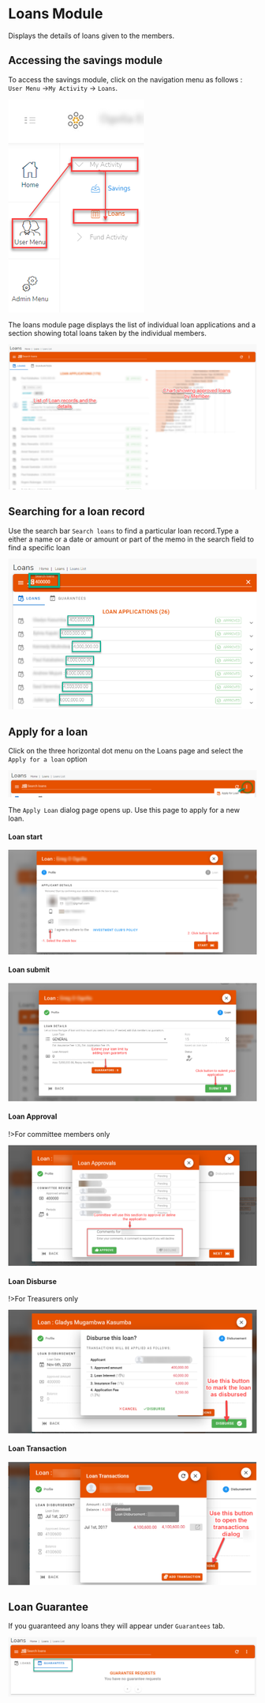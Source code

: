# Loans Module
Displays the details of loans given to the members.

## Accessing the savings module

To access the savings module, click on the navigation menu as follows : `User Menu` ->`My Activity` ->  `Loans`.

![alt text](images/4.1_Loans_Menu.png "Loans menu")


The loans module page displays the list of individual loan applications and a section showing total loans taken by the individual members.

![alt text](images/4.2_Loans_Page.png "Loans page")

## Searching for a loan record

Use the search bar `Search loans` to find a particular loan record.Type a either a name or a date or amount or part of the memo in the search field to find a specific loan


![alt text](images/4.3_Search_Loans_Page.png "Search Loans")

## Apply for a loan
Click on the three horizontal dot menu on the Loans page and select the `Apply for a loan` option

![alt text](images/4.4_Apply_Loan_Menu.png "Apply Loan")

The `Apply Loan` dialog page opens up. Use this page to apply for a new loan.

<!-- tabs:start -->
#### **Loan start**
![alt text](images/4.4_Apply_Loan_Page.png "Apply Loan start")

#### **Loan submit**
![alt text](images/4.4.2_Apply_Loan_Page_2.png "Apply Loan submit")

#### **Loan Approval**
!>For committee members only

![alt text](images/4.4.3_Apply_Loan_Approval.png "Apply Loan approval")

#### **Loan Disburse**
!>For Treasurers only

![alt text](images/4.4.4_Apply_Loan_Disburse.png "Apply Loan disburse")

#### **Loan Transaction**

![alt text](images/4.4.5_Loan_Transactions.png "Apply Loan disburse")

<!-- tabs:end -->

## Loan Guarantee
If you guaranteed any loans they will appear under `Guarantees` tab.

![alt text](images/4.5_Loan_Gurantee_Page.png "Loan Guarantee tab")
